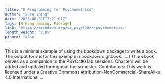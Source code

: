 ```yaml
---
title: "R Programming for Psychometrics"
author: "Susu Zhang"
date: "2023-08-30T17:21:01Z"
tags: [R Programming, Package]
link: "https://bookdown.org/sz_psyc490/r4psychometics/"
length_weight: "2.8%"
pinned: false
---
```


This is a minimal example of using the bookdown package to write a book. The output format for this example is bookdown::gitbook. [...] This ebook serves as a companion to the PSYC490 lab sessions. Chapters will be added and updated throughout the semester. Contributors: This work is licensed under a Creative Commons Attribution-NonCommercial-ShareAlike 4.0 International ...
